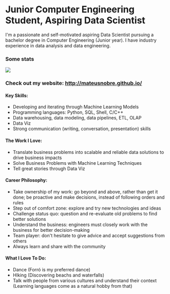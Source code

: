 # Junior Computer Engineering Student, Aspiring Data Scientist

I'm a passionate and self-motivated aspiring Data Scientist pursuing a bachelor degree in Computer Engineering (Junior year). I have industry experience in data analysis and data engineering.
### Some stats

<div class='stats'>
  <a href="https://github.com/anuraghazra/github-readme-stats">
    <img align="center" src="https://github-readme-stats.vercel.app/api/top-langs/?username=mateusnobre&layout=compact&hide=html,css,scss&langs_count=6" />
  </a>
</div>

### Check out my website: http://mateusnobre.github.io/

#### Key Skills:
- Developing and iterating through Machine Learning Models
- Programming languages: Python, SQL, Shell, C/C++
- Data warehousing, data modeling, data pipelines, ETL, OLAP
- Data Viz
- Strong communication (writing, conversation, presentation) skills

#### The Work I Love:
- Translate business problems into scalable and reliable data solutions to drive business impacts
- Solve Business Problems with Machine Learning Techniques
- Tell great stories through Data Viz

#### Career Philosophy:
- Take ownership of my work: go beyond and above, rather than get it done; be proactive and make decisions, instead of following orders and rules
- Step out of comfort zone: explore and try new technologies and ideas
- Challenge status quo: question and re-evaluate old problems to find better solutions
- Understand the business: engineers must closely work with the business for better decision-making
- Team player: don't hesitate to give advice and accept suggestions from others
- Always learn and share with the community

####  What I Love To Do:
- Dance (Forró is my preferred dance)
- HIking (Discovering beachs and waterfalls)
- Talk with people from various cultures and understand their context (Learning languages come as a natural hobby from that)
